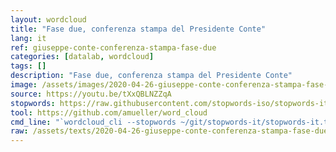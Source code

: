 ```yaml
---
layout: wordcloud
title: "Fase due, conferenza stampa del Presidente Conte"
lang: it
ref: giuseppe-conte-conferenza-stampa-fase-due
categories: [datalab, wordcloud]
tags: []
description: "Fase due, conferenza stampa del Presidente Conte"
image: /assets/images/2020-04-26-giuseppe-conte-conferenza-stampa-fase-due.jpg
source: https://youtu.be/tXxQBLNZZqA
stopwords: https://raw.githubusercontent.com/stopwords-iso/stopwords-it/master/stopwords-it.txt
tool: https://github.com/amueller/word_cloud
cmd_line: "`wordcloud_cli --stopwords ~/git/stopwords-it/stopwords-it.txt --imagefile 2020-04-26-giuseppe-conte-conferenza-stampa-fase-due.jpg --background black --width 1080 --height 1350 < 2020-04-26-giuseppe-conte-conferenza-stampa-fase-due.txt`"
raw: /assets/texts/2020-04-26-giuseppe-conte-conferenza-stampa-fase-due.txt
---
```

